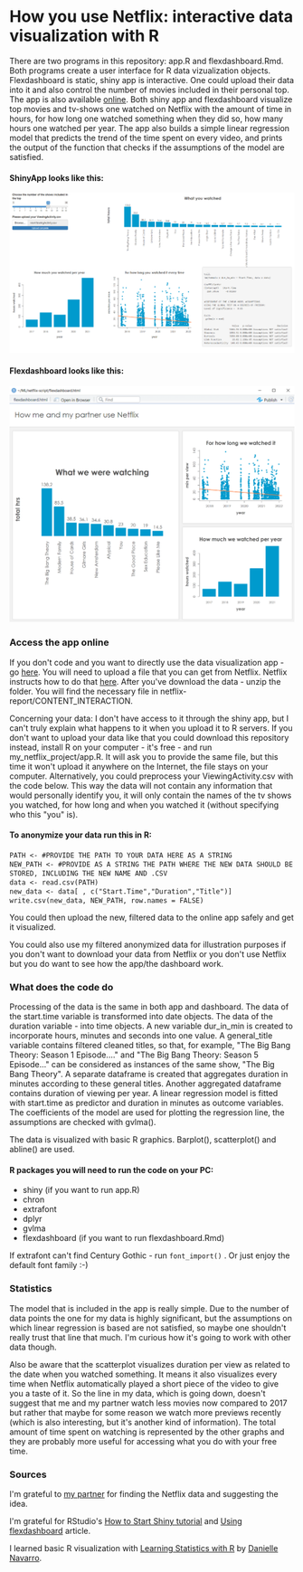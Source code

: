 # How you use Netflix: interactive data visualization with R
There are two programs in this repository: app.R and flexdashboard.Rmd. Both programs create a user interface for R data vizualization objects. Flexdashboard is static, shiny app is interactive. One could upload their data into it and also control the number of movies included in their personal top. The app is also available [online](https://nin-khodorivsko.shinyapps.io/my_netflix_project/). Both shiny app and flexdashboard visualize top movies and tv-shows one watched on Netflix with the amount of time in hours, for how long one watched something when they did so, how many hours one watched per year. The app also builds a simple linear regression model that predicts the trend of the time spent on every video, and prints the output of the function that checks if the assumptions of the model are satisfied.

#### ShinyApp looks like this:


![shiny](./images/Screenshot_shinyApp.png)

#### Flexdashboard looks like this:


![flex](./images/Screenshot_flexdashboard.png)

### Access the app online
If you don't code and you want to directly use the data visualization app - go [here](https://nin-khodorivsko.shinyapps.io/my_netflix_project/). You will need to upload a file that you can get from Netflix. Netflix instructs how to do that [here](https://www.netflix.com/account/getmyinfo). After you've download the data - unzip the folder. You will find the necessary file in netflix-report/CONTENT_INTERACTION.

Concerning your data: I don't have access to it through the shiny app, but I can't truly explain what happens to it when you upload it to R servers. If you don't want to upload your data like that you could download this repository instead, install R on your computer - it's free - and run my_netflix_project/app.R. It will ask you to provide the same file, but this time it won't upload it anywhere on the Internet, the file stays on your computer. 
Alternatively, you could preprocess your ViewingActivity.csv with the code below. This way the data will not contain any information that would personally identify you, it will only contain the names of the tv shows you watched, for how long and when you watched it (without specifying who this "you" is). 
#### To anonymize your data run this in R:
```
PATH <- #PROVIDE THE PATH TO YOUR DATA HERE AS A STRING
NEW_PATH <- #PROVIDE AS A STRING THE PATH WHERE THE NEW DATA SHOULD BE STORED, INCLUDING THE NEW NAME AND .CSV
data <- read.csv(PATH)
new_data <- data[ , c("Start.Time","Duration","Title")]
write.csv(new_data, NEW_PATH, row.names = FALSE)
```
You could then upload the new, filtered data to the online app safely and get it visualized. 

You could also use my filtered anonymized data for illustration purposes if you don't want to download your data from Netflix or you don't use Netflix but you do want to see how the app/the dashboard work.
### What does the code do
Processing of the data is the same in both app and dashboard. The data of the start.time variable is transformed into date objects. The data of the duration variable - into time objects. A new variable dur_in_min is created to incorporate hours, minutes and seconds into one value. A general_title variable contains filtered cleaned titles, so that, for example, "The Big Bang Theory: Season 1 Episode...." and "The Big Bang Theory: Season 5 Episode..." can be considered as instances of the same show, "The Big Bang Theory". A separate dataframe is created that aggregates duration in minutes according to these general titles. Another aggregated dataframe contains duration of viewing per year. A linear regression model is fitted with start.time as predictor and duration in minutes as outcome variables. The coefficients of the model are used for plotting the regression line, the assumptions are checked with gvlma(). 

The data is visualized with basic R graphics. Barplot(), scatterplot() and abline() are used. 
#### R packages you will need to run the code on your PC:
* shiny (if you want to run app.R)
* chron
* extrafont
* dplyr
* gvlma
* flexdashboard (if you want to run flexdashboard.Rmd)

If extrafont can't find Century Gothic - run `font_import()` . Or just enjoy the default font family :-) 

### Statistics
The model that is included in the app is really simple. Due to the number of data points the one for my data is highly significant, but the assumptions on which linear regression is based are not satisfied, so maybe one shouldn't really trust that line that much. I'm curious how it's going to work with other data though. 

Also be aware that the scatterplot visualizes duration per view as related to the date when you watched something. It means it also visualizes every time when Netflix automatically played a short piece of the video to give you a taste of it. So the line in my data, which is going down, doesn't suggest that me and my partner watch less movies now compared to 2017 but rather that maybe for some reason we watch more previews recently (which is also interesting, but it's another kind of information). The total amount of time spent on watching is represented by the other graphs and they are probably more useful for accessing what you do with your free time.

### Sources 

I'm grateful to [my partner](https://www.linkedin.com/in/soldado-koval/) for finding the Netflix data and suggesting the idea. 

I'm grateful for RStudio's [How to Start Shiny tutorial](https://shiny.rstudio.com/tutorial/) and [Using flexdashboard](https://rstudio.github.io/flexdashboard/articles/using.html) article.

I learned basic R visualization with [Learning Statistics with R](https://learningstatisticswithr.com/) by [Danielle Navarro](https://twitter.com/djnavarro).

